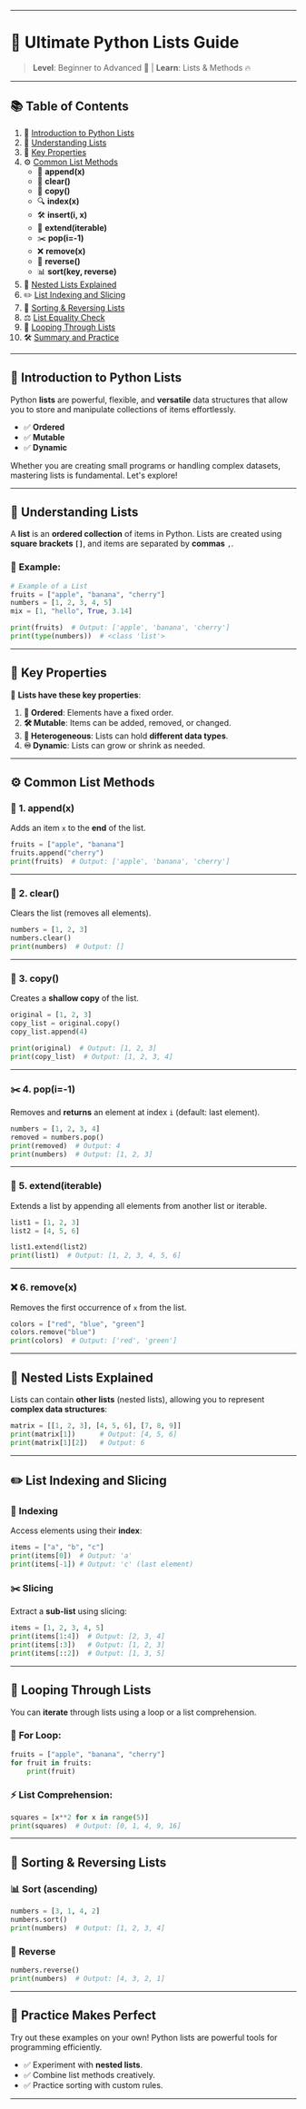 

---

# 🚀 **Ultimate Python Lists Guide**  
> **Level**: Beginner to Advanced 🐍 | **Learn**: Lists & Methods 🔥  

---

## 📚 **Table of Contents**  
1. 🐍 [Introduction to Python Lists](#introduction-to-python-lists)  
2. 🧠 [Understanding Lists](#understanding-lists)  
3. 📝 [Key Properties](#key-properties)  
4. ⚙️ [Common List Methods](#common-list-methods)  
    - 📌 **append(x)**  
    - 🧹 **clear()**  
    - 📝 **copy()**  
    - 🔍 **index(x)**  
    - 🛠️ **insert(i, x)**  
    - 🔗 **extend(iterable)**  
    - ✂️ **pop(i=-1)**  
    - ❌ **remove(x)**  
    - 🔄 **reverse()**  
    - 📊 **sort(key, reverse)**  
5. 🧩 [Nested Lists Explained](#nested-lists-explained)  
6. ✏️ [List Indexing and Slicing](#list-indexing-and-slicing)  
7. 🔀 [Sorting & Reversing Lists](#sorting--reversing-lists)  
8. ⚖️ [List Equality Check](#list-equality-check)  
9. 🔁 [Looping Through Lists](#looping-through-lists)  
10. 🛠️ [Summary and Practice](#summary-and-practice)  

---

## 🐍 **Introduction to Python Lists**  
Python **lists** are powerful, flexible, and **versatile** data structures that allow you to store and manipulate collections of items effortlessly.  

- ✅ **Ordered**  
- ✅ **Mutable**  
- ✅ **Dynamic**  

Whether you are creating small programs or handling complex datasets, mastering lists is fundamental. Let's explore!

---

## 🧠 **Understanding Lists**  

A **list** is an **ordered collection** of items in Python. Lists are created using **square brackets `[]`**, and items are separated by **commas** `,`.  

### 🚨 **Example**:  
```python
# Example of a List
fruits = ["apple", "banana", "cherry"]  
numbers = [1, 2, 3, 4, 5]  
mix = [1, "hello", True, 3.14]  

print(fruits)  # Output: ['apple', 'banana', 'cherry']
print(type(numbers))  # <class 'list'>
```

---

## 📝 **Key Properties**  
🔑 **Lists have these key properties**:  

1. **🔄 Ordered**: Elements have a fixed order.  
2. **🛠️ Mutable**: Items can be added, removed, or changed.  
3. **🔗 Heterogeneous**: Lists can hold **different data types**.  
4. **♾️ Dynamic**: Lists can grow or shrink as needed.  

---

## ⚙️ **Common List Methods**  

### 📌 **1. append(x)**  
Adds an item `x` to the **end** of the list.  
```python
fruits = ["apple", "banana"]
fruits.append("cherry")
print(fruits)  # Output: ['apple', 'banana', 'cherry']
```

---

### 🧹 **2. clear()**  
Clears the list (removes all elements).  
```python
numbers = [1, 2, 3]
numbers.clear()
print(numbers)  # Output: []
```

---

### 📝 **3. copy()**  
Creates a **shallow copy** of the list.  
```python
original = [1, 2, 3]
copy_list = original.copy()
copy_list.append(4)

print(original)  # Output: [1, 2, 3]
print(copy_list)  # Output: [1, 2, 3, 4]
```

---

### ✂️ **4. pop(i=-1)**  
Removes and **returns** an element at index `i` (default: last element).  
```python
numbers = [1, 2, 3, 4]
removed = numbers.pop()  
print(removed)  # Output: 4  
print(numbers)  # Output: [1, 2, 3]
```

---

### 🔗 **5. extend(iterable)**  
Extends a list by appending all elements from another list or iterable.  
```python
list1 = [1, 2, 3]
list2 = [4, 5, 6]

list1.extend(list2)
print(list1)  # Output: [1, 2, 3, 4, 5, 6]
```

---

### ❌ **6. remove(x)**  
Removes the first occurrence of `x` from the list.  
```python
colors = ["red", "blue", "green"]
colors.remove("blue")
print(colors)  # Output: ['red', 'green']
```

---

## 🧩 **Nested Lists Explained**  

Lists can contain **other lists** (nested lists), allowing you to represent **complex data structures**:  

```python
matrix = [[1, 2, 3], [4, 5, 6], [7, 8, 9]]
print(matrix[1])      # Output: [4, 5, 6]
print(matrix[1][2])   # Output: 6
```

---

## ✏️ **List Indexing and Slicing**  

### 🎯 **Indexing**  
Access elements using their **index**:  
```python
items = ["a", "b", "c"]
print(items[0])  # Output: 'a'
print(items[-1]) # Output: 'c' (last element)
```

### ✂️ **Slicing**  
Extract a **sub-list** using slicing:  
```python
items = [1, 2, 3, 4, 5]
print(items[1:4])  # Output: [2, 3, 4]
print(items[:3])   # Output: [1, 2, 3]
print(items[::2])  # Output: [1, 3, 5]
```

---

## 🔁 **Looping Through Lists**  

You can **iterate** through lists using a loop or a list comprehension.  

### 🔄 **For Loop**:  
```python
fruits = ["apple", "banana", "cherry"]
for fruit in fruits:
    print(fruit)
```

### ⚡ **List Comprehension**:  
```python
squares = [x**2 for x in range(5)]
print(squares)  # Output: [0, 1, 4, 9, 16]
```

---

## 🔀 **Sorting & Reversing Lists**  

### 📊 **Sort (ascending)**  
```python
numbers = [3, 1, 4, 2]
numbers.sort()
print(numbers)  # Output: [1, 2, 3, 4]
```

### 🔄 **Reverse**  
```python
numbers.reverse()
print(numbers)  # Output: [4, 3, 2, 1]
```

---

## 🎨 **Practice Makes Perfect**  
Try out these examples on your own! Python lists are powerful tools for programming efficiently.  

- ✅ Experiment with **nested lists**.  
- ✅ Combine list methods creatively.  
- ✅ Practice sorting with custom rules.  

---

